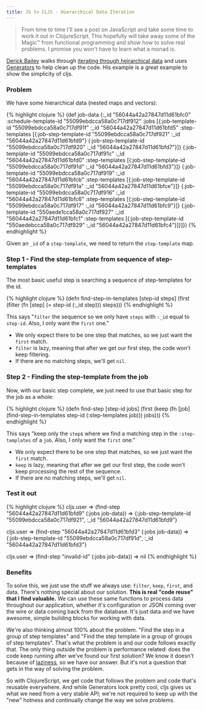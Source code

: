 ```yaml
---
title: JS to CLJS - Hierarchical Data Iteration
---
```


> From time to time I'll see a post on JavaScript and take some time to work it out in ClojureScript. This hopefully will take away some of the Magic&#8482; from functional programming and show how to solve real problems. I promise you won't have to learn what a monad is.

[Derick Bailey][derick-twitter] walks through [iterating through heirarchical data][site-post] and uses [Generators][generators] to help clean up the code. His example is a great example to show the simplicity of cljs.

### Problem

We have some hierarchical data (nested maps and vectors):

{% highlight clojure %}
(def job-data
  {:_id "56044a42a27847d11d61bfc0"
   :schedule-template-id "55099ebdcca58a0c717df912"
   :jobs [{:job-template-id "55099ebdcca58a0c717df91f"
           :_id "56044a42a27847d11d61bfd5"
           :step-templates [{:job-step-template-id "55099ebdcca58a0c717df921"
                             :_id "56044a42a27847d11d61bfd9"}
                            {:job-step-template-id "55099ebdcca58a0c717df920"
                             :_id "56044a42a27847d11d61bfd7"}]}
          {:job-template-id "55099ebdcca58a0c717df91c"
           :_id "56044a42a27847d11d61bfd0"
           :step-templates [{:job-step-template-id "55099ebdcca58a0c717df91d"
                             :_id "56044a42a27847d11d61bfd3"}]}
          {:job-template-id "55099ebdcca58a0c717df919"
           :_id "56044a42a27847d11d61bfcb"
           :step-templates [{:job-step-template-id "55099ebdcca58a0c717df91a"
                             :_id "56044a42a27847d11d61bfce"}]}
          {:job-template-id "55099ebdcca58a0c717df916"
           :_id "56044a42a27847d11d61bfc6"
           :step-templates [{:job-step-template-id "55099ebdcca58a0c717df917"
                             :_id "56044a42a27847d11d61bfc9"}]}
          {:job-template-id "550aede1cca58a0c717df927"
           :_id "56044a42a27847d11d61bfc1"
           :step-templates [{:job-step-template-id "550aedebcca58a0c717df929"
                             :_id "56044a42a27847d11d61bfc4"}]}]})
{% endhighlight %}

Given an `_id` of a `step-template`, we need to return the `step-template` map.

### Step 1 - Find the step-template from sequence of step-templates

The most basic useful step is searching a sequence of step-templates for the id.

{% highlight clojure %}
(defn find-step-in-templates [step-id steps]
  (first (filter (fn [step] (= step-id (:_id step))) steps)))
{% endhighlight %}

This says "`filter` the sequence so we only have `steps` with `:_id` equal to `step-id`. Also, I only want the `first` one."

* We only expect there to be one step that matches, so we just want the `first` match.
* `filter` is lazy, meaning that after we get our first step, the code won't keep filtering.
* If there are no matching steps, we'll get `nil`.

### Step 2 - Finding the step-template from the job

Now, with our basic step complete, we just need to use that basic step for the job as a whole:

{% highlight clojure %}
(defn find-step [step-id jobs]
  (first (keep (fn [job]
                 (find-step-in-templates step-id (:step-templates job)))
               jobs)))
{% endhighlight %}

This says "keep only the `step`s where we find a matching step in the `:step-templates` of a `job`. Also, I only want the `first` one."

* We only expect there to be one step that matches, so we just want the `first` match.
* `keep` is lazy, meaning that after we get our first step, the code won't keep processing the rest of the sequence.
* If there are no matching steps, we'll get `nil`.

### Test it out 
{% highlight clojure %}
cljs.user => (find-step "56044a42a27847d11d61bfd9" (:jobs job-data))
=> {:job-step-template-id "55099ebdcca58a0c717df921",
    :_id "56044a42a27847d11d61bfd9"}

cljs.user => (find-step "56044a42a27847d11d61bfd3" (:jobs job-data))
=> {:job-step-template-id "55099ebdcca58a0c717df91d",
    :_id "56044a42a27847d11d61bfd3"}

cljs.user => (find-step "invalid-id" (:jobs job-data))
=> nil
{% endhighlight %}

### Benefits

To solve this, we just use the stuff we always use: `filter`, `keep`, `first`, and data. There's nothing special about our solution. **This is real "code reuse" that I find valuable.** We can use these same functions to process data throughout our application, whether it's configuration or JSON coming over the wire or data coming back from the database. It's just data and we have awesome, simple building blocks for working with data.

We're also thinking almost 100% about the problem. "Find the step in a group of step templates" and "Find the step template in a group of groups of step templates". That's what the problem is and our code follows exactly that. The only thing outside the problem is performance related: does the code keep running after we've found our first solution? We know it doesn't because of [laziness][laziness], so we have our answer. But it's not a question that gets in the way of solving the problem.

So with ClojureScript, we get code that follows the problem and code that's reusable everywhere. And while Generators look pretty cool, cljs gives us what we need from a very stable API; we're not required to keep up with the "new" hotness and continually change the way we solve problems.

[derick-twitter]: https://twitter.com/derickbailey
[site-post]: http://derickbailey.com/2015/10/05/using-es6-generators-to-short-circuit-hierarchical-data-iteration/
[generators]: https://developer.mozilla.org/en-US/docs/Web/JavaScript/Guide/Iterators_and_Generators
[laziness]: http://clojurescriptmadeeasy.com/blog/how-to-follow-recursion-with-lazy-sequences.html
